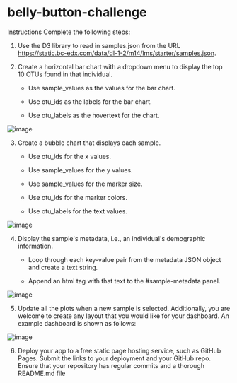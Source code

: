 # belly-button-challenge
Instructions
Complete the following steps:

1. Use the D3 library to read in samples.json from the URL https://static.bc-edx.com/data/dl-1-2/m14/lms/starter/samples.json.

2. Create a horizontal bar chart with a dropdown menu to display the top 10 OTUs found in that individual.
    - Use sample_values as the values for the bar chart.

    - Use otu_ids as the labels for the bar chart.

    - Use otu_labels as the hovertext for the chart.

![image](https://github.com/user-attachments/assets/1c573db1-93cd-4615-b447-809c58698c86)

3. Create a bubble chart that displays each sample.

    - Use otu_ids for the x values.

    - Use sample_values for the y values.

    - Use sample_values for the marker size.

    - Use otu_ids for the marker colors.

    - Use otu_labels for the text values.

![image](https://github.com/user-attachments/assets/5d80ee3b-edaa-401e-937e-7b65fa44c3f8)

4. Display the sample's metadata, i.e., an individual's demographic information.

    - Loop through each key-value pair from the metadata JSON object and create a text string.

    - Append an html tag with that text to the #sample-metadata panel.

![image](https://github.com/user-attachments/assets/66ea4843-9435-4d7f-b945-c95ef22699c0)

5. Update all the plots when a new sample is selected. Additionally, you are welcome to create any layout that you would like for your dashboard. An example dashboard is shown as follows:

![image](https://github.com/user-attachments/assets/946ce048-a66b-4744-aa7a-8c6165a9e2d6)

6. Deploy your app to a free static page hosting service, such as GitHub Pages. Submit the links to your deployment and your GitHub repo. Ensure that your repository has regular commits and a thorough README.md file
